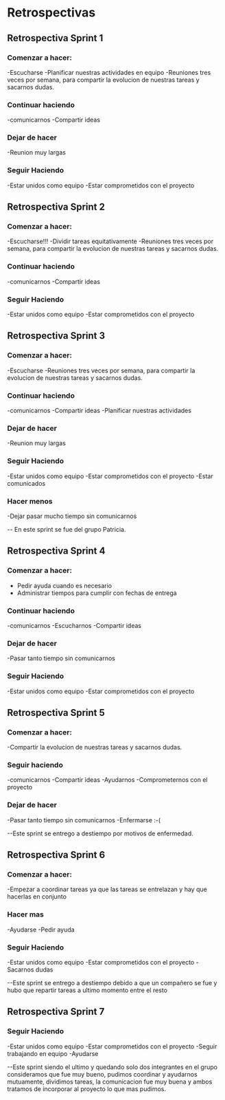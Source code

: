 # Retrospectivas

## Retrospectiva Sprint 1

### Comenzar a hacer:
-Escucharse
-Planificar nuestras actividades en equipo
-Reuniones tres veces por semana, para compartir la evolucion de nuestras tareas y sacarnos dudas.

### Continuar haciendo
-comunicarnos
-Compartir ideas

### Dejar de hacer
-Reunion muy largas

### Seguir Haciendo
-Estar unidos como equipo
-Estar comprometidos con el proyecto

## Retrospectiva Sprint 2

### Comenzar a hacer:
-Escucharse!!!
-Dividir tareas equitativamente
-Reuniones tres veces por semana, para compartir la evolucion de nuestras tareas y sacarnos dudas.

### Continuar haciendo
-comunicarnos
-Compartir ideas


### Seguir Haciendo
-Estar unidos como equipo
-Estar comprometidos con el proyecto

## Retrospectiva Sprint 3

### Comenzar a hacer:
-Escucharse
-Reuniones tres veces por semana, para compartir la evolucion de nuestras tareas y sacarnos dudas.

### Continuar haciendo
-comunicarnos
-Compartir ideas
-Planificar nuestras actividades

### Dejar de hacer
-Reunion muy largas

### Seguir Haciendo
-Estar unidos como equipo
-Estar comprometidos con el proyecto
-Estar comunicados

### Hacer menos
-Dejar pasar mucho tiempo sin comunicarnos

-- En este sprint se fue del grupo Patricia.

## Retrospectiva Sprint 4

### Comenzar a hacer:
- Pedir ayuda cuando es necesario
- Administrar tiempos para cumplir con fechas de entrega

### Continuar haciendo
-comunicarnos
-Escucharnos
-Compartir ideas

### Dejar de hacer
-Pasar tanto tiempo sin comunicarnos

### Seguir Haciendo
-Estar unidos como equipo
-Estar comprometidos con el proyecto

## Retrospectiva Sprint 5

### Comenzar a hacer:
-Compartir la evolucion de nuestras tareas y sacarnos dudas.

### Seguir haciendo
-comunicarnos
-Compartir ideas
-Ayudarnos
-Comprometernos con el proyecto

### Dejar de hacer
-Pasar tanto tiempo sin comunicarnos
-Enfermarse :-(

--Este sprint se entrego a destiempo por motivos de enfermedad.

## Retrospectiva Sprint 6

### Comenzar a hacer:
-Empezar a coordinar tareas ya que las tareas se entrelazan y hay que hacerlas en conjunto

### Hacer mas
-Ayudarse
-Pedir ayuda

### Seguir Haciendo
-Estar unidos como equipo
-Estar comprometidos con el proyecto
-Sacarnos dudas

--Este sprint se entrego a destiempo debido a que un compañero se fue y hubo que repartir tareas a ultimo momento entre el resto



## Retrospectiva Sprint 7

### Seguir Haciendo
-Estar unidos como equipo
-Estar comprometidos con el proyecto
-Seguir trabajando en equipo
-Ayudarse

--Este sprint siendo el ultimo y quedando solo dos integrantes en el grupo consideramos que fue muy bueno, pudimos coordinar y ayudarnos mutuamente, dividimos tareas, la comunicacion fue muy buena y ambos tratamos de incorporar al proyecto lo que mas pudimos.